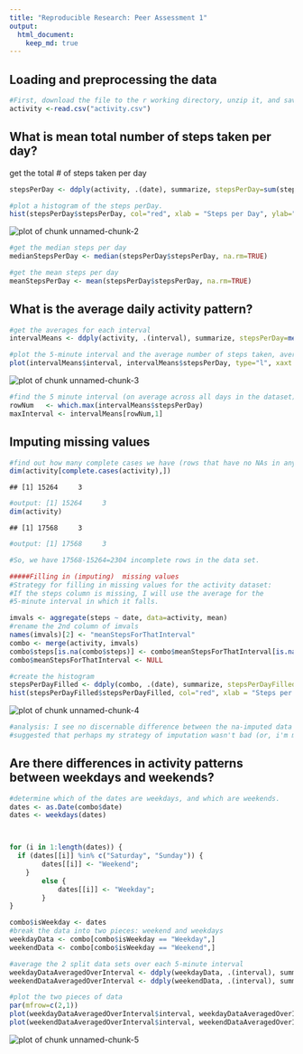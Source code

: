 ```yaml
---
title: "Reproducible Research: Peer Assessment 1"
output: 
  html_document:
    keep_md: true
---
```



## Loading and preprocessing the data



```r
#First, download the file to the r working directory, unzip it, and save it as "activity.csv”. Then, get the csv with this command:
activity <-read.csv("activity.csv")
```


## What is mean total number of steps taken per day?
get the total # of steps taken per day


```r
stepsPerDay <- ddply(activity, .(date), summarize, stepsPerDay=sum(steps))

#plot a histogram of the steps perDay.
hist(stepsPerDay$stepsPerDay, col="red", xlab = "Steps per Day", ylab="Frequency", main="Steps taken per day")
```

![plot of chunk unnamed-chunk-2](figure/unnamed-chunk-2-1.png) 

```r
#get the median steps per day
medianStepsPerDay <- median(stepsPerDay$stepsPerDay, na.rm=TRUE)

#get the mean steps per day
meanStepsPerDay <- mean(stepsPerDay$stepsPerDay, na.rm=TRUE)
```


## What is the average daily activity pattern?

```r
#get the averages for each interval
intervalMeans <- ddply(activity, .(interval), summarize, stepsPerDay=mean(steps, na.rm=TRUE))

#plot the 5-minute interval and the average number of steps taken, averaged across all days 
plot(intervalMeans$interval, intervalMeans$stepsPerDay, type="l", xaxt = "n", xlab="Time of day", ylab="Average # steps taken", main="Avg # of Steps for Each 5 min. Interval")
```

![plot of chunk unnamed-chunk-3](figure/unnamed-chunk-3-1.png) 

```r
#find the 5 minute interval (on average across all days in the dataset), with the maximum # of steps taken
rowNum   <- which.max(intervalMeans$stepsPerDay)
maxInterval <- intervalMeans[rowNum,1]
```


## Imputing missing values

```r
#find out how many complete cases we have (rows that have no NAs in any of the columns)
dim(activity[complete.cases(activity),])
```

```
## [1] 15264     3
```

```r
#output: [1] 15264     3
dim(activity)
```

```
## [1] 17568     3
```

```r
#output: [1] 17568     3

#So, we have 17568-15264=2304 incomplete rows in the data set.

#####Filling in (imputing)  missing values
#Strategy for filling in missing values for the activity dataset:
#If the steps column is missing, I will use the average for the 
#5-minute interval in which it falls.

imvals <- aggregate(steps ~ date, data=activity, mean)
#rename the 2nd column of imvals
names(imvals)[2] <- "meanStepsForThatInterval"
combo <- merge(activity, imvals)
combo$steps[is.na(combo$steps)] <- combo$meanStepsForThatInterval[is.na(combo$steps)]
combo$meanStepsForThatInterval <- NULL

#create the histogram
stepsPerDayFilled <- ddply(combo, .(date), summarize, stepsPerDayFilled=sum(steps))
hist(stepsPerDayFilled$stepsPerDayFilled, col="red", xlab = "Steps per Day", ylab="Frequency", main="Steps taken per day (NAs imputed")
```

![plot of chunk unnamed-chunk-4](figure/unnamed-chunk-4-1.png) 

```r
#analysis: I see no discernable difference between the na-imputed data and the non-na-imputed data,
#suggested that perhaps my strategy of imputation wasn't bad (or, i'm missing something altogether)
```


## Are there differences in activity patterns between weekdays and weekends?

```r
#determine which of the dates are weekdays, and which are weekends.
dates <- as.Date(combo$date)
dates <- weekdays(dates)



for (i in 1:length(dates)) {
  if (dates[[i]] %in% c("Saturday", "Sunday")) {
		dates[[i]] <- "Weekend";
	}
		else {
			dates[[i]] <- "Weekday";
		}
}

combo$isWeekday <- dates
#break the data into two pieces: weekend and weekdays
weekdayData <- combo[combo$isWeekday == "Weekday",]
weekendData <- combo[combo$isWeekday == "Weekend",]

#average the 2 split data sets over each 5-minute interval
weekdayDataAveragedOverInterval <- ddply(weekdayData, .(interval), summarize, stepsPerDay=mean(steps, na.rm=TRUE))
weekendDataAveragedOverInterval <- ddply(weekendData, .(interval), summarize, stepsPerDay=mean(steps, na.rm=TRUE))

#plot the two pieces of data
par(mfrow=c(2,1))
plot(weekdayDataAveragedOverInterval$interval, weekdayDataAveragedOverInterval$stepsPerDay, type="l", xaxt = "n", xlab="Time of day", ylab="Average # steps taken", main="Avg # of Steps for Each 5 min. Interval (Weekdays, NAs imputed)")
plot(weekendDataAveragedOverInterval$interval, weekendDataAveragedOverInterval$stepsPerDay, type="l", xaxt = "n", xlab="Time of day", ylab="Average # steps taken", main="Avg # of Steps for Each 5 min. Interval (Weekends, NAs imputed)")
```

![plot of chunk unnamed-chunk-5](figure/unnamed-chunk-5-1.png) 
